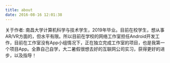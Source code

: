 ```yaml
---
title: about
date: 2016-08-16 12:01:38
---
```

关于作者:
南昌大学计算机科学与技术学生，2019年毕业。目前在校学生，想从事AR/VR方面的，但水平有限。所以目前在学校的网络工作室担任Android开发工作，目前在工作室没有App小组情况下，正在独立完成工作室的项目，也是我第一个项目App。全靠自己自学，大二暑假很想去好的互联网公司实习，获得更好的进步，以及指导！
